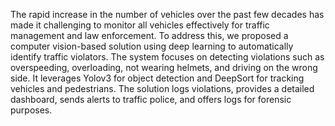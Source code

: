The rapid increase in the number of vehicles over the past few decades has made it challenging to monitor all vehicles effectively for traffic management and law enforcement. To address this, we proposed a computer vision-based solution using deep learning to automatically identify traffic violators. The system focuses on detecting violations such as overspeeding, overloading, not wearing helmets, and driving on the wrong side. It leverages Yolov3 for object detection and DeepSort for tracking vehicles and pedestrians. The solution logs violations, provides a detailed dashboard, sends alerts to traffic police, and offers logs for forensic purposes.
